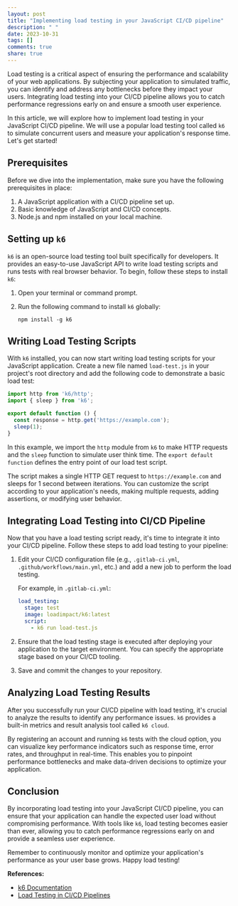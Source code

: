 ```yaml
---
layout: post
title: "Implementing load testing in your JavaScript CI/CD pipeline"
description: " "
date: 2023-10-31
tags: []
comments: true
share: true
---
```


Load testing is a critical aspect of ensuring the performance and scalability of your web applications. By subjecting your application to simulated traffic, you can identify and address any bottlenecks before they impact your users. Integrating load testing into your CI/CD pipeline allows you to catch performance regressions early on and ensure a smooth user experience.

In this article, we will explore how to implement load testing in your JavaScript CI/CD pipeline. We will use a popular load testing tool called `k6` to simulate concurrent users and measure your application's response time. Let's get started!

## Prerequisites

Before we dive into the implementation, make sure you have the following prerequisites in place:

1. A JavaScript application with a CI/CD pipeline set up.
2. Basic knowledge of JavaScript and CI/CD concepts.
3. Node.js and npm installed on your local machine.

## Setting up `k6`

`k6` is an open-source load testing tool built specifically for developers. It provides an easy-to-use JavaScript API to write load testing scripts and runs tests with real browser behavior. To begin, follow these steps to install `k6`:

1. Open your terminal or command prompt.
2. Run the following command to install `k6` globally:

   ```
   npm install -g k6
   ```

## Writing Load Testing Scripts

With `k6` installed, you can now start writing load testing scripts for your JavaScript application. Create a new file named `load-test.js` in your project's root directory and add the following code to demonstrate a basic load test:

```javascript
import http from 'k6/http';
import { sleep } from 'k6';

export default function () {
  const response = http.get('https://example.com');
  sleep(1);
}
```

In this example, we import the `http` module from `k6` to make HTTP requests and the `sleep` function to simulate user think time. The `export default function` defines the entry point of our load test script.

The script makes a single HTTP GET request to `https://example.com` and sleeps for 1 second between iterations. You can customize the script according to your application's needs, making multiple requests, adding assertions, or modifying user behavior.

## Integrating Load Testing into CI/CD Pipeline

Now that you have a load testing script ready, it's time to integrate it into your CI/CD pipeline. Follow these steps to add load testing to your pipeline:

1. Edit your CI/CD configuration file (e.g., `.gitlab-ci.yml`, `.github/workflows/main.yml`, etc.) and add a new job to perform the load testing.

   For example, in `.gitlab-ci.yml`:

   ```yaml
   load_testing:
     stage: test
     image: loadimpact/k6:latest
     script:
       - k6 run load-test.js
   ```

2. Ensure that the load testing stage is executed after deploying your application to the target environment. You can specify the appropriate stage based on your CI/CD tooling.

3. Save and commit the changes to your repository.

## Analyzing Load Testing Results

After you successfully run your CI/CD pipeline with load testing, it's crucial to analyze the results to identify any performance issues. `k6` provides a built-in metrics and result analysis tool called `k6 cloud`.

By registering an account and running `k6` tests with the cloud option, you can visualize key performance indicators such as response time, error rates, and throughput in real-time. This enables you to pinpoint performance bottlenecks and make data-driven decisions to optimize your application.

## Conclusion

By incorporating load testing into your JavaScript CI/CD pipeline, you can ensure that your application can handle the expected user load without compromising performance. With tools like `k6`, load testing becomes easier than ever, allowing you to catch performance regressions early on and provide a seamless user experience.

Remember to continuously monitor and optimize your application's performance as your user base grows. Happy load testing!

**References:**
- [k6 Documentation](https://k6.io/docs/)
- [Load Testing in CI/CD Pipelines](https://www.blazemeter.com/blog/how-to-implement-load-testing-in-your-ci-cd-pipeline)